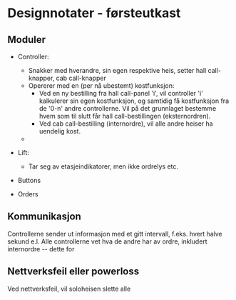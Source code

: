 # Designnotater - førsteutkast
## Moduler
- Controller:
    - Snakker med hverandre, sin egen respektive heis, setter hall call-knapper, cab call-knapper
    - Opererer med en (per nå ubestemt) kostfunksjon:
        - Ved en ny bestilling fra hall call-panel 'i', vil controller 'i' kalkulerer sin egen kostfunksjon, og samtidig få kostfunksjon fra de '0-n' andre controllerne. Vil på det grunnlaget bestemme hvem som til slutt får hall call-bestillingen (eksternordren).
        - Ved cab call-bestilling (internordre), vil alle andre heiser ha uendelig kost.
    - 
    


- Lift: 
    - Tar seg av etasjeindikatorer, men ikke ordrelys etc.

- Buttons


- Orders

## Kommunikasjon
Controllerne sender ut informasjon med et gitt intervall, f.eks. hvert halve sekund e.l. Alle controllerne vet hva de andre har av ordre, inkludert internordre -- dette for 

## Nettverksfeil eller powerloss
Ved nettverksfeil, vil soloheisen slette alle 